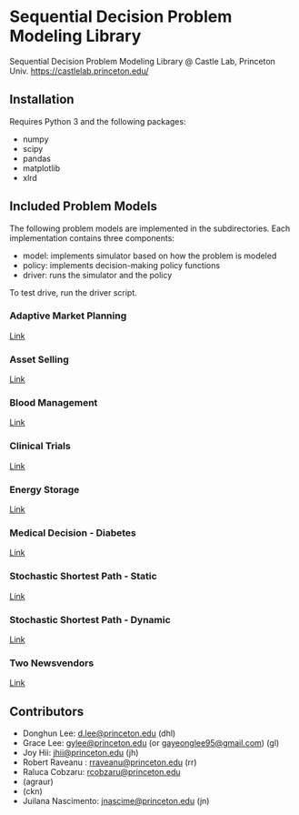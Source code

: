 # Sequential Decision Problem Modeling Library

Sequential Decision Problem Modeling Library @ Castle Lab, Princeton Univ.
https://castlelab.princeton.edu/

## Installation

Requires Python 3 and the following packages:
- numpy
- scipy
- pandas
- matplotlib
- xlrd


## Included Problem Models

The following problem models are implemented in the subdirectories.
Each implementation contains three components:

- model: implements simulator based on how the problem is modeled
- policy: implements decision-making policy functions
- driver: runs the simulator and the policy

To test drive, run the driver script.

### Adaptive Market Planning

[Link](/AdaptiveMarketPlanning)

### Asset Selling

[Link](/AssetSelling)

### Blood Management

[Link](/BloodManagement)

### Clinical Trials

[Link](/ClinicalTrials)

### Energy Storage

[Link](/EnergyStorage_I)

### Medical Decision - Diabetes

[Link](/MedicalDecisionDiabetes)

### Stochastic Shortest Path - Static

[Link](/StochasticShortestPath_Static)

### Stochastic Shortest Path - Dynamic

[Link](/StochasticShortestPath_Dynamic)

### Two Newsvendors

[Link](/TwoNewsvendor)


## Contributors

- Donghun Lee: d.lee@princeton.edu  (dhl)
- Grace Lee: gylee@princeton.edu (or gayeonglee95@gmail.com) (gl)
- Joy Hii: jhii@princeton.edu (jh)
- Robert Raveanu : rraveanu@princeton.edu (rr)
- Raluca Cobzaru: rcobzaru@princeton.edu
- (agraur)
- (ckn)
- Juilana Nascimento: jnascime@princeton.edu (jn)
